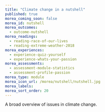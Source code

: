 ```yaml
---
title: "Climate change in a nutshell"
published: true
morea_coming_soon: false
morea_id: nutshell
morea_outcomes:
  - outcome-nutshell
morea_readings:
  - reading-race-of-our-lives
  - reading-extreme-weather-2018
morea_experiences:
  - experience-quiz-yourself
  - experience-whats-your-passion
morea_assessments:
  - assessment-module-statistics
  - assessment-profile-passion
morea_type: module
morea_icon_url: /morea/nutshell/nutshell.jpg
morea_labels:
morea_sort_order: 20
---
```


A broad overview of issues in climate change.
